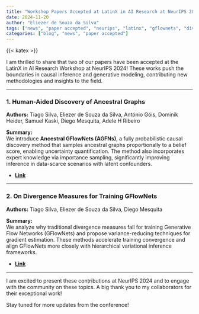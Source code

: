 ```yaml
---
title: "Workshop Papers Accepted at LatinX in AI Research at NeurIPS 2024"
date: 2024-11-20
author: "Eliezer de Souza da Silva"
tags: ["news", "paper accepted", "neurips", "latinx", "gflownets", "divergence measures", "causal discovery"]
categories: ["blog", "news", "paper accepted"]
---
```

{{< katex >}}

I am thrilled to share that two of our papers have been accepted at the LatinX in AI Research Workshop at NeurIPS 2024! These works push the boundaries in causal inference and generative modeling, contributing new methodologies and insights to the field.

---

### 1. Human-Aided Discovery of Ancestral Graphs  
**Authors:** Tiago Silva, Eliezer de Souza da Silva, António Góis, Dominik Heider, Samuel Kaski, Diego Mesquita, Adele H Ribeiro  

**Summary:**  
We introduce **Ancestral GFlowNets (AGFNs)**, a fully probabilistic causal discovery method that samples ancestral graphs proportionally to a belief score, enabling uncertainty quantification. The method also incorporates expert knowledge via importance sampling, significantly improving inference in data-scarce scenarios with latent confounders.  

- **[Link](https://openreview.net/forum?id=PVOpWUJORs)**  

---

### 2. On Divergence Measures for Training GFlowNets  
**Authors:** Tiago Silva, Eliezer de Souza da Silva, Diego Mesquita   

**Summary:**  
We analyze why traditional divergence measures fail for training Generative Flow Networks (GFlowNets) and propose variance-reducing techniques for gradient estimation. These methods accelerate training convergence and align GFlowNets more closely with hierarchical variational inference frameworks.  

- **[Link](https://openreview.net/forum?id=sYn7nDJDtP)**  

---

I am excited to present these contributions at NeurIPS 2024 and to engage with the community on these topics. A big thank you to my collaborators for their exceptional work!

Stay tuned for more updates from the conference!
